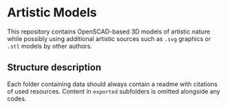 # Artistic Models

This repository contains OpenSCAD-based 3D models of artistic nature while possibly using additional artistic sources such as `.svg` graphics or `.stl` models by other authors.

## Structure description

Each folder containing data should always contain a readme with citations of used resources.
Content in ``exported`` subfolders is omitted alongside any codes.

